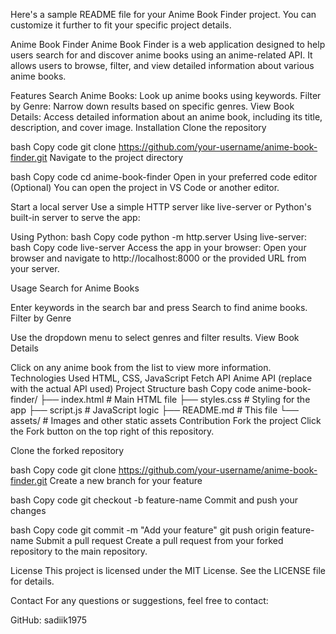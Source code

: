 Here's a sample README file for your Anime Book Finder project. You can customize it further to fit your specific project details.

Anime Book Finder
Anime Book Finder is a web application designed to help users search for and discover anime books using an anime-related API. It allows users to browse, filter, and view detailed information about various anime books.

Features
Search Anime Books: Look up anime books using keywords.
Filter by Genre: Narrow down results based on specific genres.
View Book Details: Access detailed information about an anime book, including its title, description, and cover image.
Installation
Clone the repository

bash
Copy code
git clone https://github.com/your-username/anime-book-finder.git
Navigate to the project directory

bash
Copy code
cd anime-book-finder
Open in your preferred code editor
(Optional) You can open the project in VS Code or another editor.

Start a local server
Use a simple HTTP server like live-server or Python's built-in server to serve the app:

Using Python:
bash
Copy code
python -m http.server
Using live-server:
bash
Copy code
live-server
Access the app in your browser:
Open your browser and navigate to http://localhost:8000 or the provided URL from your server.

Usage
Search for Anime Books

Enter keywords in the search bar and press Search to find anime books.
Filter by Genre

Use the dropdown menu to select genres and filter results.
View Book Details

Click on any anime book from the list to view more information.
Technologies Used
HTML, CSS, JavaScript
Fetch API
Anime API (replace with the actual API used)
Project Structure
bash
Copy code
anime-book-finder/
├── index.html          # Main HTML file
├── styles.css          # Styling for the app
├── script.js           # JavaScript logic
├── README.md           # This file
└── assets/             # Images and other static assets
Contribution
Fork the project
Click the Fork button on the top right of this repository.

Clone the forked repository

bash
Copy code
git clone https://github.com/your-username/anime-book-finder.git
Create a new branch for your feature

bash
Copy code
git checkout -b feature-name
Commit and push your changes

bash
Copy code
git commit -m "Add your feature"
git push origin feature-name
Submit a pull request
Create a pull request from your forked repository to the main repository.

License
This project is licensed under the MIT License. See the LICENSE file for details.

Contact
For any questions or suggestions, feel free to contact:

GitHub: sadiik1975
